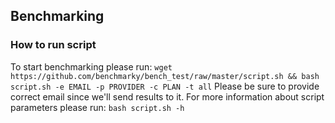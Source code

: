 ## Benchmarking
### How to run script
To start benchmarking please run:
`wget https://github.com/benchmarky/bench_test/raw/master/script.sh && bash script.sh -e EMAIL -p PROVIDER -c PLAN -t all`
Please be sure to provide correct email since we'll send results to it.
For more information about script parameters please run:
`bash script.sh -h`
# 
